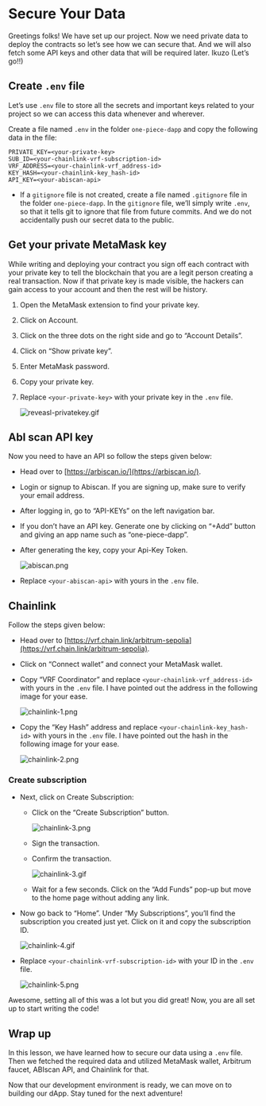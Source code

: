 # Secure Your Data

Greetings folks! We have set up our project. Now we need private data to deploy the contracts so let’s see how we can secure that. And we will also fetch some API keys and other data that will be required later. Ikuzo (Let’s go!!)

## Create `.env` file

Let’s use `.env` file to store all the secrets and important keys related to your project so we can access this data whenever and wherever.

Create a file named `.env` in the folder `one-piece-dapp` and copy the following data in the file:

```
PRIVATE_KEY=<your-private-key>
SUB_ID=<your-chainlink-vrf-subscription-id>
VRF_ADDRESS=<your-chainlink-vrf_address-id>
KEY_HASH=<your-chainlink-key_hash-id>
API_KEY=<your-abiscan-api>
```

- If a `gitignore` file is not created, create a file named `.gitignore` file in the folder `one-piece-dapp`. In the `gitignore` file, we’ll simply write `.env`, so that it tells git to ignore that file from future commits. And we do not accidentally push our secret data to the public.

## Get your private MetaMask key

While writing and deploying your contract you sign off each contract with your private key to tell the blockchain that you are a legit person creating a real transaction. Now if that private key is made visible, the hackers can gain access to your account and then the rest will be history.

1. Open the MetaMask extension to find your private key. 
2. Click on Account.
3. Click on the three dots on the right side and go to “Account Details”.
4. Click on “Show private key”.
5. Enter MetaMask password.
6. Copy your private key.
7. Replace `<your-private-key>` with your private key in the `.env` file.
    
    ![reveasl-privatekey.gif](Secure%20Your%20Data%2034336db92ce84f1789263592f114360d/reveasl-privatekey.gif)
    

## AbI scan API key

Now you need to have an API so follow the steps given below:

- Head over to [https://arbiscan.io/](https://arbiscan.io/).
- Login or signup to Abiscan. If you are signing up, make sure to verify your email address.
- After logging in, go to “API-KEYs” on the left navigation bar.
- If you don’t have an API key. Generate one by clicking on “+Add” button and giving an app name such as “one-piece-dapp”.
- After generating the key, copy your Api-Key Token.
    
    ![abiscan.png](Secure%20Your%20Data%2034336db92ce84f1789263592f114360d/abiscan.png)
    
- Replace `<your-abiscan-api>` with yours in the `.env` file.

## Chainlink

Follow the steps given below:

- Head over to [https://vrf.chain.link/arbitrum-sepolia](https://vrf.chain.link/arbitrum-sepolia).
- Click on “Connect wallet” and connect your MetaMask wallet.
- Copy “VRF Coordinator” and replace `<your-chainlink-vrf_address-id>` with yours in the `.env` file. I have pointed out the address in the following image for your ease.
    
    ![chainlink-1.png](Secure%20Your%20Data%2034336db92ce84f1789263592f114360d/chainlink-1.png)
    

- Copy the “Key Hash” address and replace `<your-chainlink-key_hash-id>` with yours in the `.env` file. I have pointed out the hash in the following image for your ease.
    
    ![chainlink-2.png](Secure%20Your%20Data%2034336db92ce84f1789263592f114360d/chainlink-2.png)
    

### Create subscription

- Next, click on Create Subscription:
    - Click on the “Create Subscription” button.
        
        ![chainlink-3.png](Secure%20Your%20Data%2034336db92ce84f1789263592f114360d/chainlink-3.png)
        
    - Sign the transaction.
    - Confirm the transaction.
        
        ![chainlink-3.gif](Secure%20Your%20Data%2034336db92ce84f1789263592f114360d/chainlink-3.gif)
        
    - Wait for a few seconds. Click on the “Add Funds” pop-up but move to the home page without adding any link.
- Now go back to “Home”. Under “My Subscriptions”, you’ll find the subscription you created just yet. Click on it and copy the subscription ID.
    
    ![chainlink-4.gif](Secure%20Your%20Data%2034336db92ce84f1789263592f114360d/chainlink-4.gif)
    
- Replace `<your-chainlink-vrf-subscription-id>` with your ID in the `.env` file.
    
    ![chainlink-5.png](Secure%20Your%20Data%2034336db92ce84f1789263592f114360d/chainlink-5.png)
    

Awesome, setting all of this was a lot but you did great! Now, you are all set up to start writing the code!

## Wrap up

In this lesson, we have learned how to secure our data using a `.env` file. Then we fetched the required data and utilized MetaMask wallet, Arbitrum faucet, ABIscan API, and Chainlink for that. 

Now that our development environment is ready, we can move on to building our dApp. Stay tuned for the next adventure!